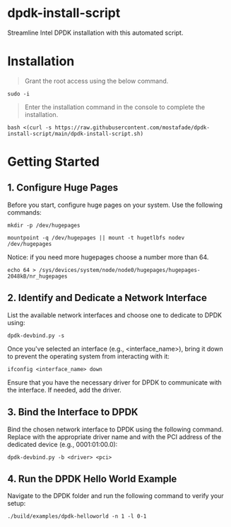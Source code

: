 # dpdk-install-script
Streamline Intel DPDK installation with this automated script.
# Installation
> Grant the root access using the below command.
```
sudo -i
```
> Enter the installation command in the console to complete the installation.
```
bash <(curl -s https://raw.githubusercontent.com/mostafade/dpdk-install-script/main/dpdk-install-script.sh)

```
# Getting Started
## 1. Configure Huge Pages
Before you start, configure huge pages on your system. Use the following commands:

```
mkdir -p /dev/hugepages
```
```
mountpoint -q /dev/hugepages || mount -t hugetlbfs nodev /dev/hugepages
```
Notice: if you need more hugepages choose a number more than 64.
```
echo 64 > /sys/devices/system/node/node0/hugepages/hugepages-2048kB/nr_hugepages
```
## 2. Identify and Dedicate a Network Interface
List the available network interfaces and choose one to dedicate to DPDK using:

```
dpdk-devbind.py -s
```
Once you've selected an interface (e.g., <interface_name>), bring it down to prevent the operating system from interacting with it:
```
ifconfig <interface_name> down
```
Ensure that you have the necessary driver for DPDK to communicate with the interface. If needed, add the driver.
## 3. Bind the Interface to DPDK

Bind the chosen network interface to DPDK using the following command. Replace <driver> with the appropriate driver name and <pci> with the PCI address of the dedicated device (e.g., 0001:01:00.0):
```
dpdk-devbind.py -b <driver> <pci>
```
## 4. Run the DPDK Hello World Example
Navigate to the DPDK folder and run the following command to verify your setup:
```
./build/examples/dpdk-helloworld -n 1 -l 0-1
```